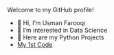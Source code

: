 Welcome to my GitHub profile!
- 👋 Hi, I’m Usman Farooqi
- 👀 I’m interested in Data Science
- 🌱 Here are my Python Projects
- [My 1st Code](https://www.blackbox.ai/share/50830d79-2f4b-4e03-932d-53696379acfa)

